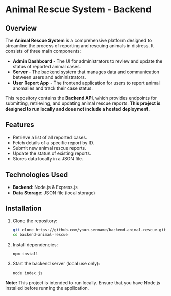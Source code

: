 # Animal Rescue System - Backend

## Overview
The **Animal Rescue System** is a comprehensive platform designed to streamline the process of reporting and rescuing animals in distress. It consists of three main components:
- **Admin Dashboard** - The UI for administrators to review and update the status of reported animal cases.
- **Server** - The backend system that manages data and communication between users and administrators.
- **User Report App** - The frontend application for users to report animal anomalies and track their case status.

This repository contains the **Backend API**, which provides endpoints for submitting, retrieving, and updating animal rescue reports. **This project is designed to run locally and does not include a hosted deployment.**

## Features
- Retrieve a list of all reported cases.
- Fetch details of a specific report by ID.
- Submit new animal rescue reports.
- Update the status of existing reports.
- Stores data locally in a JSON file.

## Technologies Used
- **Backend**: Node.js & Express.js
- **Data Storage**: JSON file (local storage)

## Installation
1. Clone the repository:
   ```sh
   git clone https://github.com/yourusername/backend-animal-rescue.git
   cd backend-animal-rescue
   ```
2. Install dependencies:
   ```sh
   npm install
   ```
3. Start the backend server (local use only):
   ```sh
   node index.js
   ```

**Note:** This project is intended to run locally. Ensure that you have Node.js installed before running the application.

